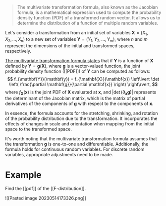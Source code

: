 >The multivariate transformation formula, also known as the Jacobian formula, is a mathematical expression used to compute the probability density function (PDF) of a transformed random vector. It allows us to determine the distribution of a function of multiple random variables.

Let's consider a transformation from an initial set of variables $\mathbf{X} = (X_1, X_2, \ldots, X_n)$ to a new set of variables $\mathbf{Y} = (Y_1, Y_2, \ldots, Y_m)$, where $n$ and $m$ represent the dimensions of the initial and transformed spaces, respectively.

<u>The multivariate transformation formula states</u> that if $\mathbf{Y}$ is a function of $\mathbf{X}$ defined by $\mathbf{Y} = \mathbf{g}(\mathbf{X})$, where $\mathbf{g}$ is a vector-valued function, the joint probability density function ([[PDF]]) of $\mathbf{Y}$ can be computed as follows:
$$
f_{\mathbf{Y}}(\mathbf{y}) = f_{\mathbf{X}}(\mathbf{x}) \left\lvert \det \left( \frac{\partial \mathbf{g}}{\partial \mathbf{x}} \right) \right\rvert,
$$
where $f_{\mathbf{X}}(\mathbf{x})$ is the joint PDF of $\mathbf{X}$ evaluated at $\mathbf{x}$, and $| \det \left( \partial_{\mathbf{x}} \mathbf{g} \right) |$ represents the determinant of the Jacobian matrix, which is the matrix of partial derivatives of the components of $\mathbf{g}$ with respect to the components of $\mathbf{x}$.

In essence, the formula accounts for the stretching, shrinking, and rotation of the probability distribution due to the transformation. It incorporates the effects of changes in scale and orientation when mapping from the initial space to the transformed space.

It's worth noting that the multivariate transformation formula assumes that the transformation $\mathbf{g}$ is one-to-one and differentiable. Additionally, the formula holds for continuous random variables. For discrete random variables, appropriate adjustments need to be made.

# Example

Find the [[pdf]] of the [[F-distribution]].

![[Pasted image 20230514173326.png]]
